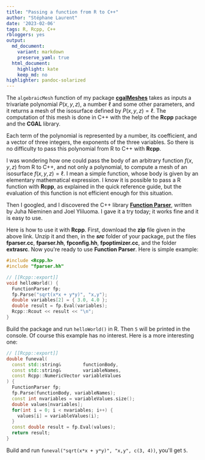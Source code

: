 ```yaml
---
title: "Passing a function from R to C++"
author: "Stéphane Laurent"
date: '2023-02-06'
tags: R, Rcpp, C++
rbloggers: yes
output:
  md_document:
    variant: markdown
    preserve_yaml: true
  html_document:
    highlight: kate
    keep_md: no
highlighter: pandoc-solarized
---
```


The `algebraicMesh` function of my package
[**cgalMeshes**](https://github.com/stla/cgalMeshes) takes as inputs a
trivariate polynomial $P(x,y,z)$, a number $\ell$ and some other
parameters, and it returns a mesh of the isosurface defined by
$P(x,y,z) = \ell$. The computation of this mesh is done in C++ with the
help of the **Rcpp** package and the **CGAL** library.

Each term of the polynomial is represented by a number, its coefficient,
and a vector of three integers, the exponents of the three variables. So
there is no difficulty to pass this polynomial from R to C++ with
**Rcpp**.

I was wondering how one could pass the body of an arbitrary function
$f(x,y,z)$ from R to C++, and not only a polynomial, to compute a mesh
of an isosurface $f(x,y,z) = \ell$. I mean a simple function, whose body
is given by an elementary mathematical expression. I know it is possible
to pass a R function with **Rcpp**, as explained in the quick reference
guide, but the evaluation of this function is not efficient enough for
this situation.

Then I googled, and I discovered the C++ library [**Function
Parser**](http://warp.povusers.org/FunctionParser/), written by Juha
Nieminen and Joel Yliluoma. I gave it a try today; it works fine and it
is easy to use.

Here is how to use it with **Rcpp**. First, download the **zip** file
given in the above link. Unzip it and then, in the ***src*** folder of
your package, put the files **fparser.cc**, **fparser.hh**,
**fpconfig.hh**, **fpoptimizer.cc**, and the folder **extrasrc**. Now
you're ready to use **Function Parser**. Here is simple example:

``` cpp
#include <Rcpp.h>
#include "fparser.hh"

// [[Rcpp::export]]
void helloWorld() {
  FunctionParser fp;
  fp.Parse("sqrt(x*x + y*y)", "x,y");
  double variables[2] = { 3.0, 4.0 };
  double result = fp.Eval(variables);
  Rcpp::Rcout << result << "\n";
}
```

Build the package and run `helloWorld()` in R. Then `5` will be printed
in the console. Of course this example has no interest. Here is a more
interesting one:

``` cpp
// [[Rcpp::export]]
double funeval(
  const std::string&        functionBody, 
  const std::string&        variableNames, 
  const Rcpp::NumericVector variableValues
) {
  FunctionParser fp;
  fp.Parse(functionBody, variableNames);
  const int nvariables = variableValues.size();
  double values[nvariables];
  for(int i = 0; i < nvariables; i++) {
    values[i] = variableValues(i);
  }
  const double result = fp.Eval(values);
  return result;
}
```

Build and run `funeval("sqrt(x*x + y*y)", "x,y", c(3, 4))`, you'll get
`5`.
